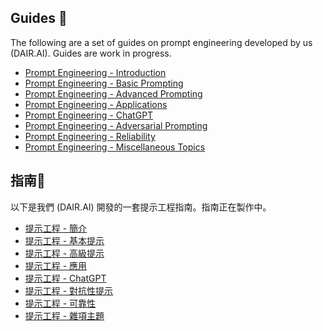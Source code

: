 ## Guides 🔮
The following are a set of guides on prompt engineering developed by us (DAIR.AI). Guides are work in progress.  

- [Prompt Engineering - Introduction](/guides/prompts-intro.md)
- [Prompt Engineering - Basic Prompting](/guides/prompts-basic-usage.md)
- [Prompt Engineering - Advanced Prompting](/guides/prompts-advanced-usage.md)
- [Prompt Engineering - Applications](/guides/prompts-applications.md)
- [Prompt Engineering - ChatGPT](/guides/prompts-chatgpt.md)
- [Prompt Engineering - Adversarial Prompting](/guides/prompts-adversarial.md)
- [Prompt Engineering - Reliability](/guides/prompts-reliability.md)
- [Prompt Engineering - Miscellaneous Topics](/guides/prompts-miscellaneous.md)

## 指南🔮
以下是我們 (DAIR.AI) 開發的一套提示工程指南。指南正在製作中。  

- [提示工程 - 簡介](/guides/prompts-intro-tw.md)
- [提示工程 - 基本提示](/guides/prompts-basic-usage-tw.md)
- [提示工程 - 高級提示](/guides/prompts-advanced-usage-tw.md)
- [提示工程 - 應用](/guides/prompts-applications-tw.md)
- [提示工程 - ChatGPT](/guides/prompts-chatgpt.md)
- [提示工程 - 對抗性提示](/guides/prompts-adversarial-tw.md)
- [提示工程 - 可靠性](/guides/prompts-reliability-tw.md)
- [提示工程 - 雜項主題](/guides/prompts-miscellaneous-tw.md)
